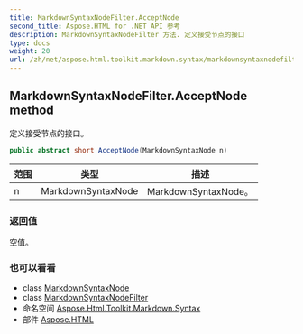 ```yaml
---
title: MarkdownSyntaxNodeFilter.AcceptNode
second_title: Aspose.HTML for .NET API 参考
description: MarkdownSyntaxNodeFilter 方法. 定义接受节点的接口
type: docs
weight: 20
url: /zh/net/aspose.html.toolkit.markdown.syntax/markdownsyntaxnodefilter/acceptnode/
---
```

## MarkdownSyntaxNodeFilter.AcceptNode method

定义接受节点的接口。

```csharp
public abstract short AcceptNode(MarkdownSyntaxNode n)
```

| 范围 | 类型 | 描述 |
| --- | --- | --- |
| n | MarkdownSyntaxNode | MarkdownSyntaxNode。 |

### 返回值

空值。

### 也可以看看

* class [MarkdownSyntaxNode](../../markdownsyntaxnode/)
* class [MarkdownSyntaxNodeFilter](../)
* 命名空间 [Aspose.Html.Toolkit.Markdown.Syntax](../../markdownsyntaxnodefilter/)
* 部件 [Aspose.HTML](../../../)


